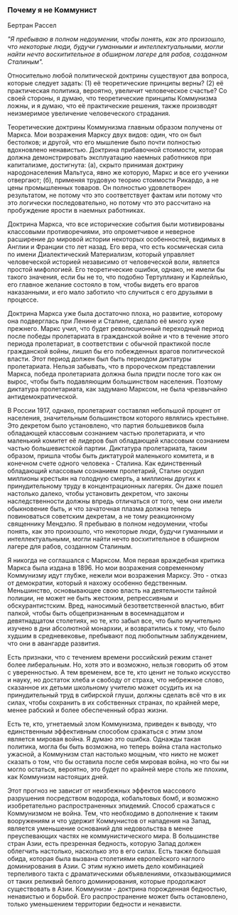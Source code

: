 ### Почему я не Коммунист

Бертран Рассел

_"Я пребываю в полном недоумении, чтобы понять, как это произошло, что некоторые люди, будучи гуманными и интеллектуальными, могли найти нечто восхитительное в обширном лагере для рабов, созданном Сталиным"._


Относительно любой политической доктрины существуют два вопроса, которые следует задать: (1) её теоретические принципы верны? (2) её практическая политика, вероятно, увеличит человеческое счастье? Со своей стороны, я думаю, что теоретические принципы Коммунизма ложны, и я думаю, что её практические решения, также производят неизмеримое увеличение человеческого страдания.

Теоретические доктрины Коммунизма главным образом получены от Маркса. Мои возражения Марксу двух видов: один, что он был бестолков; и другой, что его мышление было почти полностью вдохновлено ненавистью. Доктрина прибавочной стоимости, которая должна демонстрировать эксплуатацию наемных работников при капитализме, достигнута: (a), скрыто принимая доктрину народонаселения Мальтуса, явно же которую, Маркс и все его ученики отвергают; (б), применяя трудовую теорию стоимости Рикардо, а не цены промышленных товаров. Он полностью удовлетворен результатом, не потому что это соответствует фактам или потому что это логически последовательно, но потому что это рассчитано на пробуждение ярости в наемных работниках.

Доктрина Маркса, что все исторические события были мотивированы классовыми противоречиями, это опрометчивое и неверное расширение до мировой истории некоторых особенностей, видимых в Англии и Франции сто лет назад. Его вера, что есть космическая сила по имени Диалектический Материализм, который управляет человеческой историей независимо от человеческой воли, является простой мифологией. Его теоретические ошибки, однако, не имели бы такого значения, если бы не то, что подобно Тертуллиану и Карлейлью, его главное желание состояло в том, чтобы видеть его врагов наказанными, и его мало заботило что случиться с его друзьями в процессе.

Доктрина Маркса уже была достаточно плоха, но развитие, которому она подверглась при Ленине и Сталине, сделало её много хуже прежнего. Маркс учил, что будет революционный переходный период после победы пролетариата в гражданской войне и что в течение этого периода пролетариат, в соответствии с обычной практикой после гражданской войны, лишил бы его побежденных врагов политической власти. Этот период должен был быть периодом диктатуры пролетариата. Нельзя забывать, что в пророческом представлении Маркса, победа пролетариата должна была придти после того как он вырос, чтобы быть подавляющим большинством населения. Поэтому диктатура пролетариата, как задумано Марксом, не была чрезвычайно антидемократической.

В России 1917, однако, пролетариат составлял небольшой процент от населения, значительным большинством которого являлись крестьяне. Это декретом было установлено, что партия большевиков была обладающей классовым сознанием частью пролетариата, и что маленький комитет её лидеров был обладающей классовым сознанием частью большевистской партии. Диктатура пролетариата, таким образом, пришла чтобы быть диктатурой маленького комитета, и в конечном счете одного человека - Сталина. Как единственный обладающий классовым сознанием пролетарий, Сталин осудил миллионы крестьян на голодную смерть, а миллионы других к принудительному труду в концентрационных лагерях. Он даже пошел настолько далеко, чтобы установить декретом, что законы наследственности должны впредь отличаться от того, чем они имели обыкновение быть, и что зачаточная плазма должна теперь повиноваться советским декретам, а не тому реакционному священнику Мендэлю. Я пребываю в полном недоумении, чтобы понять, как это произошло, что некоторые люди, будучи гуманными и интеллектуальными, могли найти нечто восхитительное в обширном лагере для рабов, созданном Сталиным.

Я никогда не соглашался с Марксом. Моя первая враждебная критика Маркса была издана в 1896. Но мои возражения современному Коммунизму идут глубже, нежели мои возражения Марксу. Это - отказ от демократии, который я нахожу особенно бедственным. Меньшинство, основывающее свою власть на деятельности тайной полиции, не может не быть жестоким, репрессивным и обскурантистским. Вред, наносимый безответственной властью, вбит палкой, чтобы быть общепризнанным в восемнадцатом и девятнадцатом столетиях, но те, кто забыл все, что было мучительно изучено в дни абсолютной монархии, и возвратились к тому, что было худшим в средневековье, пребывают под любопытным заблуждением, что они в авангарде развития.

Есть признаки, что с течением времени российский режим станет более либеральным. Но, хотя это и возможно, нельзя говорить об этом с уверенностью. А тем временем, все те, кто ценит не только искусство и науку, но достаток хлеба и свободу от страха, что небрежное слово, сказанное их детьми школьному учителю может осудить их на принудительный труд в сибирской глуши, должны сделать всё что в их силах, чтобы сохранить в их собственных странах, по крайней мере, менее рабский и более обеспеченный образ жизни.

Есть те, кто, угнетаемый злом Коммунизма, приведен к выводу, что единственным эффективным способом сражаться с этим злом является мировая война. Я думаю это ошибка. Однажды такая политика, могла бы быть возможна, но теперь война стала настолько ужасной, а Коммунизм стал настолько мощным, что никто не может сказать о том, что бы оставила после себя мировая война, но что бы ни могло остаться, вероятно, это будет по крайней мере столь же плохим, как Коммунизм настоящих дней.

Этот прогноз не зависит от неизбежных эффектов массового разрушения посредством водорода, кобальтовых бомб, и возможно изобретательно распространенных эпидемий. Способ сражаться с Коммунизмом не война. Тем, что необходимо в дополнение к таким вооружениям и что удержит Коммунистов от нападения на Запад, является уменьшение оснований для недовольства в менее преуспевающих частях не коммунистического мира. В большинстве стран Азии, есть презренная бедность, которую Запад должен облегчить настолько, насколько это в его силах. Есть также большая обида, которая была вызвана столетиями европейского наглого доминирования в Азии. С этим нужно иметь дело комбинацией терпеливого такта с драматическими объявлениями, отказывающимися от таких реликвий белого доминирования, которые продолжают существовать в Азии. Коммунизм - доктрина порожденная бедностью, ненавистью и борьбой. Его распространение может быть остановлено, только уменьшением территории бедности и ненависти. 

